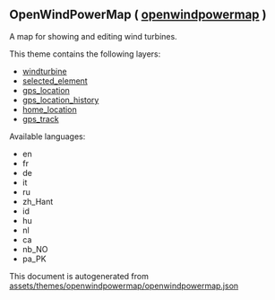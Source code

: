 [//]: # (WARNING: this file is automatically generated. Please find the sources at the bottom and edit those sources)

 OpenWindPowerMap ( [openwindpowermap](https://mapcomplete.osm.be/openwindpowermap) ) 
--------------------------------------------------------------------------------------



A map for showing and editing wind turbines.

This theme contains the following layers:



  - [windturbine](../Layers/windturbine.md)
  - [selected_element](../Layers/selected_element.md)
  - [gps_location](../Layers/gps_location.md)
  - [gps_location_history](../Layers/gps_location_history.md)
  - [home_location](../Layers/home_location.md)
  - [gps_track](../Layers/gps_track.md)


Available languages:



  - en
  - fr
  - de
  - it
  - ru
  - zh_Hant
  - id
  - hu
  - nl
  - ca
  - nb_NO
  - pa_PK
 

This document is autogenerated from [assets/themes/openwindpowermap/openwindpowermap.json](https://github.com/pietervdvn/MapComplete/blob/develop/assets/themes/openwindpowermap/openwindpowermap.json)

